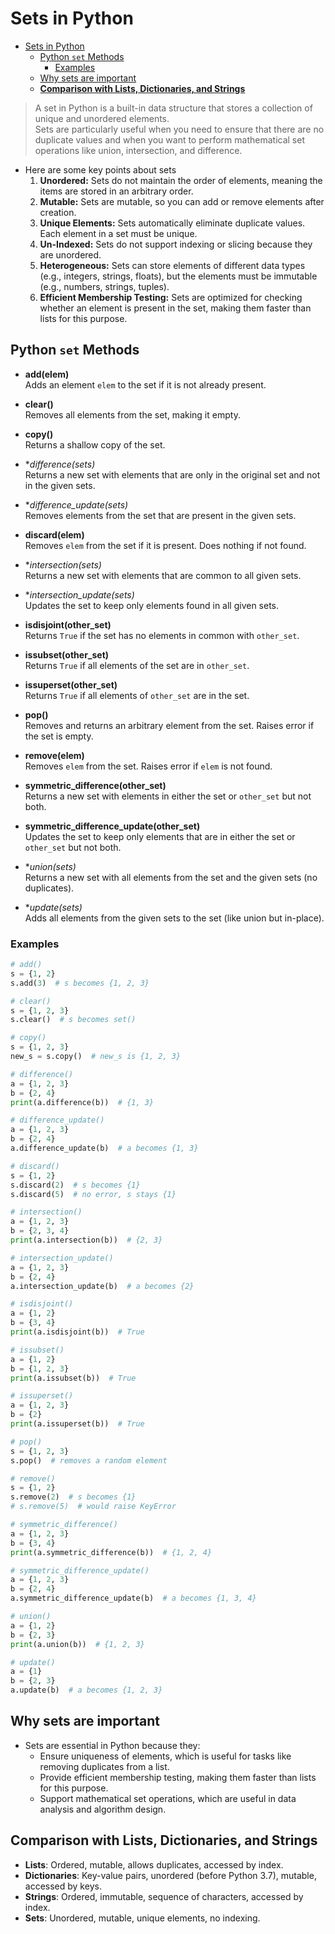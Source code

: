 # Sets in Python

- [Sets in Python](#sets-in-python)
  - [Python `set` Methods](#python-set-methods)
    - [Examples](#examples)
  - [Why sets are important](#why-sets-are-important)
  - [**Comparison with Lists, Dictionaries, and Strings**](#comparison-with-lists-dictionaries-and-strings)

> A set in Python is a built-in data structure that stores a collection of unique and unordered elements. \
> Sets are particularly useful when you need to ensure that there are no duplicate values and when you want to perform mathematical set operations like union, intersection, and difference.

- Here are some key points about sets
    1. **Unordered:** Sets do not maintain the order of elements, meaning the items are stored in an arbitrary order.
    2. **Mutable:** Sets are mutable, so you can add or remove elements after creation.
    3. **Unique Elements:** Sets automatically eliminate duplicate values. Each element in a set must be unique.
    4. **Un-Indexed:** Sets do not support indexing or slicing because they are unordered.
    5. **Heterogeneous:** Sets can store elements of different data types (e.g., integers, strings, floats), but the elements must be immutable (e.g., numbers, strings, tuples).
    6. **Efficient Membership Testing:** Sets are optimized for checking whether an element is present in the set, making them faster than lists for this purpose.

## Python `set` Methods

- **add(elem)**  
  Adds an element `elem` to the set if it is not already present.

- **clear()**  
  Removes all elements from the set, making it empty.

- **copy()**  
  Returns a shallow copy of the set.

- **difference(*sets)**  
  Returns a new set with elements that are only in the original set and not in the given sets.

- **difference_update(*sets)**  
  Removes elements from the set that are present in the given sets.

- **discard(elem)**  
  Removes `elem` from the set if it is present. Does nothing if not found.

- **intersection(*sets)**  
  Returns a new set with elements that are common to all given sets.

- **intersection_update(*sets)**  
  Updates the set to keep only elements found in all given sets.

- **isdisjoint(other_set)**  
  Returns `True` if the set has no elements in common with `other_set`.

- **issubset(other_set)**  
  Returns `True` if all elements of the set are in `other_set`.

- **issuperset(other_set)**  
  Returns `True` if all elements of `other_set` are in the set.

- **pop()**  
  Removes and returns an arbitrary element from the set. Raises error if the set is empty.

- **remove(elem)**  
  Removes `elem` from the set. Raises error if `elem` is not found.

- **symmetric_difference(other_set)**  
  Returns a new set with elements in either the set or `other_set` but not both.

- **symmetric_difference_update(other_set)**  
  Updates the set to keep only elements that are in either the set or `other_set` but not both.

- **union(*sets)**  
  Returns a new set with all elements from the set and the given sets (no duplicates).

- **update(*sets)**  
  Adds all elements from the given sets to the set (like union but in-place).

### Examples

```python
# add()
s = {1, 2}
s.add(3)  # s becomes {1, 2, 3}

# clear()
s = {1, 2, 3}
s.clear()  # s becomes set()

# copy()
s = {1, 2, 3}
new_s = s.copy()  # new_s is {1, 2, 3}

# difference()
a = {1, 2, 3}
b = {2, 4}
print(a.difference(b))  # {1, 3}

# difference_update()
a = {1, 2, 3}
b = {2, 4}
a.difference_update(b)  # a becomes {1, 3}

# discard()
s = {1, 2}
s.discard(2)  # s becomes {1}
s.discard(5)  # no error, s stays {1}

# intersection()
a = {1, 2, 3}
b = {2, 3, 4}
print(a.intersection(b))  # {2, 3}

# intersection_update()
a = {1, 2, 3}
b = {2, 4}
a.intersection_update(b)  # a becomes {2}

# isdisjoint()
a = {1, 2}
b = {3, 4}
print(a.isdisjoint(b))  # True

# issubset()
a = {1, 2}
b = {1, 2, 3}
print(a.issubset(b))  # True

# issuperset()
a = {1, 2, 3}
b = {2}
print(a.issuperset(b))  # True

# pop()
s = {1, 2, 3}
s.pop()  # removes a random element

# remove()
s = {1, 2}
s.remove(2)  # s becomes {1}
# s.remove(5)  # would raise KeyError

# symmetric_difference()
a = {1, 2, 3}
b = {3, 4}
print(a.symmetric_difference(b))  # {1, 2, 4}

# symmetric_difference_update()
a = {1, 2, 3}
b = {2, 4}
a.symmetric_difference_update(b)  # a becomes {1, 3, 4}

# union()
a = {1, 2}
b = {2, 3}
print(a.union(b))  # {1, 2, 3}

# update()
a = {1}
b = {2, 3}
a.update(b)  # a becomes {1, 2, 3}

```

## Why sets are important

- Sets are essential in Python because they:
  - Ensure uniqueness of elements, which is useful for tasks like removing duplicates from a list.
  - Provide efficient membership testing, making them faster than lists for this purpose.
  - Support mathematical set operations, which are useful in data analysis and algorithm design.

## **Comparison with Lists, Dictionaries, and Strings**

- **Lists**: Ordered, mutable, allows duplicates, accessed by index.
- **Dictionaries**: Key-value pairs, unordered (before Python 3.7), mutable, accessed by keys.
- **Strings**: Ordered, immutable, sequence of characters, accessed by index.
- **Sets**: Unordered, mutable, unique elements, no indexing.